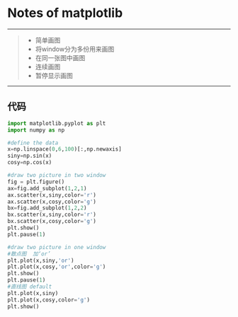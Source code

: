 # Notes of matplotlib

---

> * 简单画图
> * 将window分为多份用来画图
> * 在同一张图中画图
> * 连续画图
> * 暂停显示画图

---

## 代码

```python
import matplotlib.pyplot as plt
import numpy as np

#define the data
x=np.linspace(0,6,100)[:,np.newaxis]
siny=np.sin(x)
cosy=np.cos(x)

#draw two picture in two window
fig = plt.figure()
ax=fig.add_subplot(1,2,1)
ax.scatter(x,siny,color='r')
ax.scatter(x,cosy,color='g')
bx=fig.add_subplot(1,2,2)
bx.scatter(x,siny,color='r')
bx.scatter(x,cosy,color='g')
plt.show()
plt.pause(1)

#draw two picture in one window 
#散点图  加‘or’
plt.plot(x,siny,'or')
plt.plot(x,cosy,'or',color='g')
plt.show()
plt.pause(1)
#直线图 default
plt.plot(x,siny)
plt.plot(x,cosy,color='g')
plt.show()
```

